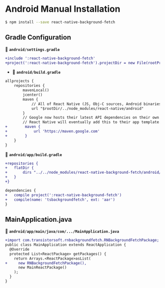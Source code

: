 # Android Manual Installation

```bash
$ npm install --save react-native-background-fetch
```

## Gradle Configuration

:open_file_folder: **`android/settings.gradle`**

```diff
+include ':react-native-background-fetch'
+project(':react-native-background-fetch').projectDir = new File(rootProject.projectDir, '../node_modules/react-native-background-fetch/android')
```

* :open_file_folder: **`android/build.gradle`**

```diff
allprojects {
    repositories {
        mavenLocal()
        jcenter()
        maven {
            // All of React Native (JS, Obj-C sources, Android binaries) is installed from npm
            url "$rootDir/../node_modules/react-native/android"
        }
        // Google now hosts their latest API dependencies on their own maven  server.  
        // React Native will eventually add this to their app template.
+        maven {
+            url 'https://maven.google.com'
+        }
    }
}
```

:open_file_folder: **`android/app/build.gradle`**

```diff
+repositories {
+   flatDir {
+       dirs "../../node_modules/react-native-background-fetch/android/libs"
+   }
+}

dependencies {
+   compile project(':react-native-background-fetch')
+   compile(name: 'tsbackgroundfetch', ext: 'aar')
}
```


## MainApplication.java

:open_file_folder: **`android/app/main/java/com/.../MainApplication.java`**

```diff
+import com.transistorsoft.rnbackgroundfetch.RNBackgroundFetchPackage;
public class MainApplication extends ReactApplication {
  @Override
  protected List<ReactPackage> getPackages() {
    return Arrays.<ReactPackage>asList(
+     new RNBackgroundFetchPackage(),
      new MainReactPackage()
    );
  }
}
```